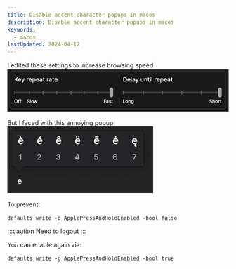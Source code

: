 ```yaml
---
title: Disable accent character popups in macos
description: Disable accent character popups in macos
keywords:
  - macos
lastUpdated: 2024-04-12
---
```


I edited these settings to increase browsing speed  
![Macos keyboard settings](../../../assets/image/macos-keyboard-settings.png)  

But I faced with this annoying popup  
![Keyboard popup](../../../assets/image/macos-accent-popup.jpeg)

To prevent:
``` shell
defaults write -g ApplePressAndHoldEnabled -bool false
```

:::caution
Need to logout
:::

You can enable again via:
``` shell
defaults write -g ApplePressAndHoldEnabled -bool true
```
